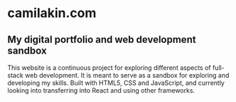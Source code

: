# camilakin.com
## My digital portfolio and web development sandbox

This website is a continuous project for exploring different aspects of full-stack web development. It is meant to serve as a sandbox for exploring and developing my skills. Built with HTML5, CSS and JavaScript, and currently looking into transferring into React and using other frameworks.

